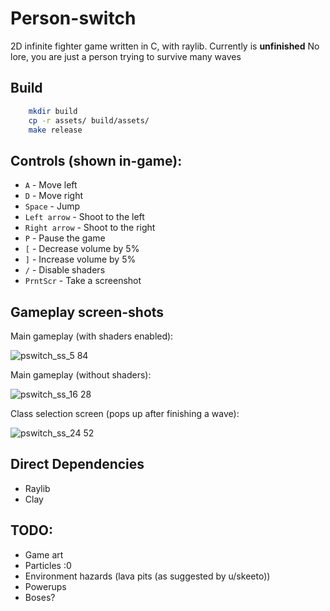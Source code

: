 # Person-switch
2D infinite fighter game written in C, with raylib.
Currently is **unfinished**
No lore, you are just a person trying to survive many waves

## Build
```bash
    mkdir build
    cp -r assets/ build/assets/
    make release 
```

## Controls (shown in-game):
 - `A`           - Move left
 - `D`           - Move right
 - `Space`       - Jump
 - `Left arrow`  - Shoot to the left
 - `Right arrow` - Shoot to the right
 - `P`           - Pause the game
 - `[`           - Decrease volume by 5%
 - `]`           - Increase volume by 5%
 - `/`           - Disable shaders
 - `PrntScr`     - Take a screenshot

## Gameplay screen-shots

Main gameplay (with shaders enabled):

![pswitch_ss_5 84](https://github.com/user-attachments/assets/44827610-430a-4f45-97e3-b2e37f5c7d10)

Main gameplay (without shaders):

![pswitch_ss_16 28](https://github.com/user-attachments/assets/7e6530f8-93c3-4057-a40e-150d32613a8f)

Class selection screen (pops up after finishing a wave):

![pswitch_ss_24 52](https://github.com/user-attachments/assets/bac0d10d-7bae-42f7-8f55-1fabc1212020)

## Direct Dependencies
 - Raylib
 - Clay


## TODO:
 - Game art
 - Particles :0
 - Environment hazards (lava pits (as suggested by u/skeeto))
 - Powerups
 - Boses?


